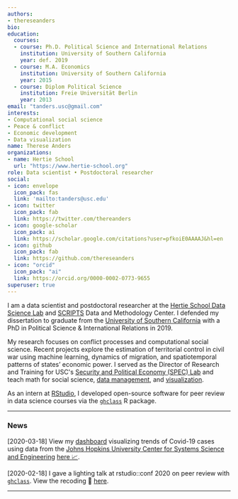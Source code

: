 ```yaml
---
authors:
- thereseanders
bio:
education:
  courses:
  - course: Ph.D. Political Science and International Relations
    institution: University of Southern California
    year: def. 2019
  - course: M.A. Economics
    institution: University of Southern California
    year: 2015
  - course: Diplom Political Science
    institution: Freie Universität Berlin
    year: 2013
email: "tanders.usc@gmail.com"
interests:
- Computational social science
- Peace & conflict
- Economic development
- Data visualization
name: Therese Anders
organizations:
- name: Hertie School
  url: "https://www.hertie-school.org"
role: Data scientist • Postdoctoral researcher
social:
- icon: envelope
  icon_pack: fas
  link: 'mailto:tanders@usc.edu'
- icon: twitter
  icon_pack: fab
  link: https://twitter.com/thereanders
- icon: google-scholar
  icon_pack: ai
  link: https://scholar.google.com/citations?user=pfkoiE0AAAAJ&hl=en
- icon: github
  icon_pack: fab
  link: https://github.com/thereseanders
- icon: "orcid"
  icon_pack: "ai"
  link: https://orcid.org/0000-0002-0773-9655
superuser: true
---
```


I am a data scientist and postdoctoral researcher at the [Hertie School Data Science Lab](https://www.hertie-school.org/en/datasciencelab/) and [SCRIPTS](https://www.scripts-berlin.eu) Data and Methodology Center. I defended my dissertation to graduate from the [University of Southern California](https://dornsife.usc.edu/poir/) with a PhD in Political Science & International Relations in 2019. 

My research focuses on conflict processes and computational social science. Recent projects explore the estimation of territorial control in civil war using machine learning, dynamics of migration, and spatiotemporal patterns of states’ economic power. I served as the Director of Research and Training for USC's [Security and Political Economy (SPEC) Lab](http://uscspec.org) and teach math for social science, [data management](https://github.com/thereseanders/Workshop-DataManagement-tidyverse), and [visualization](https://github.com/thereseanders/workshop-dataviz-fsu).

As an intern at [RStudio](https://www.rstudio.com), I developed open-source software  for peer review in data science courses via the [`ghclass`](https://rundel.github.io/ghclass/articles/peer.html) R package. 



---
### News

[2020-03-18] View my [dashboard](https://thereseanders.shinyapps.io/covid19_dash/) visualizing trends of Covid-19 cases using data from the [Johns Hopkins University Center for Systems Science and Engineering](https://github.com/CSSEGISandData/COVID-19) [here :chart_with_upwards_trend:](https://thereseanders.shinyapps.io/covid19/).

[2020-02-18] I gave a lighting talk at rstudio::conf 2020 on peer review with [`ghclass`]((https://rundel.github.io/ghclass/articles/peer.html)). View the recoding :movie_camera: [here](https://resources.rstudio.com/rstudio-conf-2020/lightning-talk-therese-anders).

---